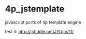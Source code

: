 4p_jstemplate
=============

javascript ports of 4p template engine

test it:
http://jsfiddle.net/JYUjm/11/
